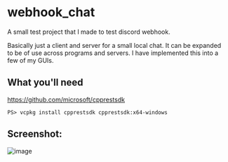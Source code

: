 # webhook_chat
A small test project that I made to test discord webhook.

Basically just a client and server for a small local chat. It can be expanded to be of use across programs and servers.
I have implemented this into a few of my GUIs.

## What you'll need
https://github.com/microsoft/cpprestsdk
```
PS> vcpkg install cpprestsdk cpprestsdk:x64-windows
```

## Screenshot:
![image](https://github.com/notTomo/webhook_chat/assets/52598065/3f24e765-6363-4531-a034-15a01e47cb46)
